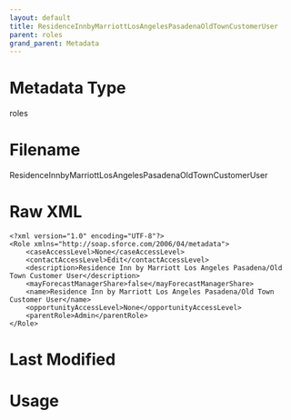 ```yaml
---
layout: default
title: ResidenceInnbyMarriottLosAngelesPasadenaOldTownCustomerUser
parent: roles
grand_parent: Metadata
---
```

# Metadata Type
roles


# Filename 
ResidenceInnbyMarriottLosAngelesPasadenaOldTownCustomerUser


# Raw XML
```
<?xml version="1.0" encoding="UTF-8"?>
<Role xmlns="http://soap.sforce.com/2006/04/metadata">
    <caseAccessLevel>None</caseAccessLevel>
    <contactAccessLevel>Edit</contactAccessLevel>
    <description>Residence Inn by Marriott Los Angeles Pasadena/Old Town Customer User</description>
    <mayForecastManagerShare>false</mayForecastManagerShare>
    <name>Residence Inn by Marriott Los Angeles Pasadena/Old Town Customer User</name>
    <opportunityAccessLevel>None</opportunityAccessLevel>
    <parentRole>Admin</parentRole>
</Role>
```


# Last Modified


# Usage
